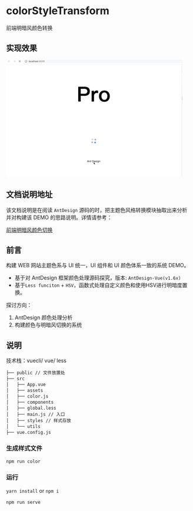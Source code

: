 # colorStyleTransform

前端明暗风颜色转换

## 实现效果

![效果图](https://github.com/YoRenChen/color-style-transform/blob/master/docs/480_low.gif)


## 文档说明地址
该文档说明是在阅读 ``AntDesign`` 源码的时，把主题色风格转换模块抽取出来分析并对构建该 DEMO 的思路说明。详情请参考：

[前端明暗风颜色切换](https://github.com/YoRenChen/Blog/issues/3)

## 前言

构建 WEB 网站主题色系与 UI 统一，UI 组件和 UI 颜色体系一致的系统 DEMO。

- 基于对 AntDesign 框架颜色处理源码探究，版本: ``AntDesign-Vue(v1.6x)``
- 基于``Less funciton`` + ``HSV``，函数式处理自定义颜色和使用HSV进行明暗度置换。

探讨方向：

1. AntDesign 颜色处理分析
2. 构建颜色与明暗风切换的系统

## 说明

技术栈：vuecli/ vue/ less

```(filePath)
├── public // 文件放置处
├── src
│   ├── App.vue
│   ├── assets
│   ├── color.js
│   ├── components
│   ├── global.less
│   ├── main.js // 入口
│   ├── styles // 样式存放
│   └── utils
├── vue.config.js
```
### 生成样式文件
```
npm run color
```
### 运行
`yarn install` or `npm i`
```
npm run serve
```

